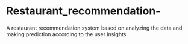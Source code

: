 # Restaurant_recommendation-
A restaurant recommendation system based on analyzing the data and making prediction according to the user insights
